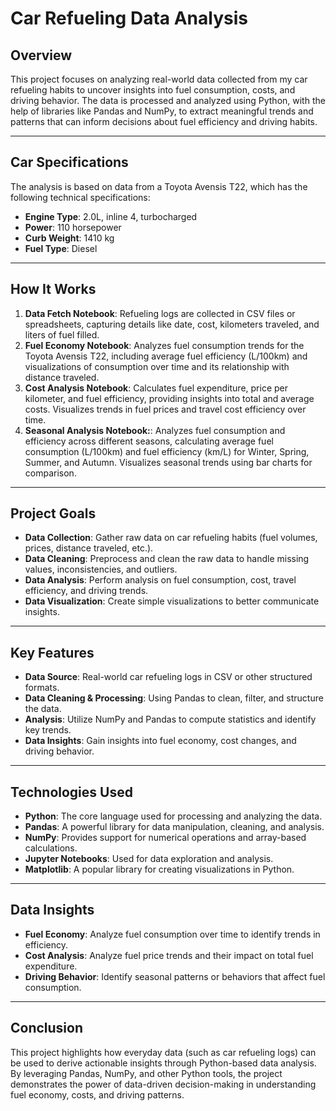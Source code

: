 # Car Refueling Data Analysis

## Overview
This project focuses on analyzing real-world data collected from my car refueling habits to uncover insights into fuel consumption, costs, and driving behavior. The data is processed and analyzed using Python, with the help of libraries like Pandas and NumPy, to extract meaningful trends and patterns that can inform decisions about fuel efficiency and driving habits.

---

## Car Specifications

The analysis is based on data from a Toyota Avensis T22, which has the following technical specifications:
- **Engine Type**: 2.0L, inline 4, turbocharged
- **Power**: 110 horsepower
- **Curb Weight**: 1410 kg
- **Fuel Type**: Diesel
   
---

## How It Works
1. **Data Fetch Notebook**: Refueling logs are collected in CSV files or spreadsheets, capturing details like date, cost, kilometers traveled, and liters of fuel filled.
2. **Fuel Economy Notebook**: Analyzes fuel consumption trends for the Toyota Avensis T22, including average fuel efficiency (L/100km) and visualizations of consumption over time and its relationship with distance traveled.
3. **Cost Analysis Notebook**: Calculates fuel expenditure, price per kilometer, and fuel efficiency, providing insights into total and average costs. Visualizes trends in fuel prices and travel cost efficiency over time.
4. **Seasonal Analysis Notebook:**: Analyzes fuel consumption and efficiency across different seasons, calculating average fuel consumption (L/100km) and fuel efficiency (km/L) for Winter, Spring, Summer, and Autumn. Visualizes seasonal trends using bar charts for comparison.

---

## Project Goals
- **Data Collection**: Gather raw data on car refueling habits (fuel volumes, prices, distance traveled, etc.).
- **Data Cleaning**: Preprocess and clean the raw data to handle missing values, inconsistencies, and outliers.
- **Data Analysis**: Perform analysis on fuel consumption, cost, travel efficiency, and driving trends.
- **Data Visualization**: Create simple visualizations to better communicate insights.

---

## Key Features
- **Data Source**: Real-world car refueling logs in CSV or other structured formats.
- **Data Cleaning & Processing**: Using Pandas to clean, filter, and structure the data.
- **Analysis**: Utilize NumPy and Pandas to compute statistics and identify key trends.
- **Data Insights**: Gain insights into fuel economy, cost changes, and driving behavior.

---

## Technologies Used

- **Python**: The core language used for processing and analyzing the data.
- **Pandas**: A powerful library for data manipulation, cleaning, and analysis.
- **NumPy**: Provides support for numerical operations and array-based calculations.
- **Jupyter Notebooks**:  Used for data exploration and analysis.
- **Matplotlib**:  A popular library for creating visualizations in Python.
  
---

## Data Insights
- **Fuel Economy**: Analyze fuel consumption over time to identify trends in efficiency.
- **Cost Analysis**: Analyze fuel price trends and their impact on total fuel expenditure.
- **Driving Behavior**: Identify seasonal patterns or behaviors that affect fuel consumption.

---

## Conclusion
This project highlights how everyday data (such as car refueling logs) can be used to derive actionable insights through Python-based data analysis. By leveraging Pandas, NumPy, and other Python tools, the project demonstrates the power of data-driven decision-making in understanding fuel economy, costs, and driving patterns.
